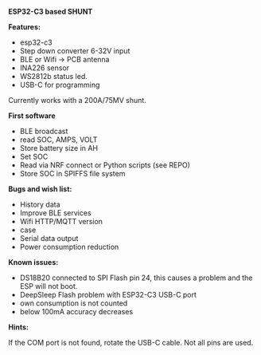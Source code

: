 **ESP32-C3 based SHUNT**

**Features:**

- esp32-c3
- Step down converter 6-32V input
- BLE or Wifi -> PCB antenna
- INA226 sensor
- WS2812b status led.
- USB-C for programming


Currently works with a 200A/75MV shunt.

**First software**

- BLE broadcast
- read SOC, AMPS, VOLT
- Store battery size in AH
- Set SOC
- Read via NRF connect or Python scripts (see REPO)
- Store SOC in SPIFFS file system

**Bugs and wish list:**

- History data
- Improve BLE services
- Wifi HTTP/MQTT version
- case
- Serial data output
- Power consumption reduction

**Known issues:**

- DS18B20 connected to SPI Flash pin 24, this causes a problem and the ESP will not boot.
- DeepSleep Flash problem with ESP32-C3 USB-C port
- own consumption is not counted
- below 100mA accuracy decreases

**Hints:**

If the COM port is not found, rotate the USB-C cable. Not all pins are used.
